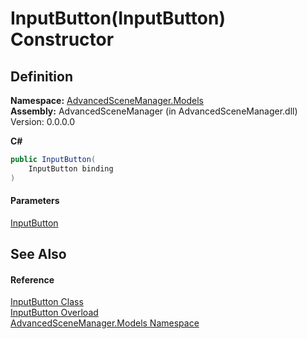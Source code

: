 # InputButton(InputButton) Constructor

## Definition

**Namespace:** [AdvancedSceneManager.Models](N_AdvancedSceneManager_Models.md)\
**Assembly:** AdvancedSceneManager (in AdvancedSceneManager.dll) Version: 0.0.0.0

**C#**

```c#
public InputButton(
	InputButton binding
)
```

#### Parameters

&#x20; [InputButton](T_AdvancedSceneManager_Models_InputButton.md)&#x20;

## See Also

#### Reference

[InputButton Class](T_AdvancedSceneManager_Models_InputButton.md)\
[InputButton Overload](Overload_AdvancedSceneManager_Models_InputButton__ctor.md)\
[AdvancedSceneManager.Models Namespace](N_AdvancedSceneManager_Models.md)
